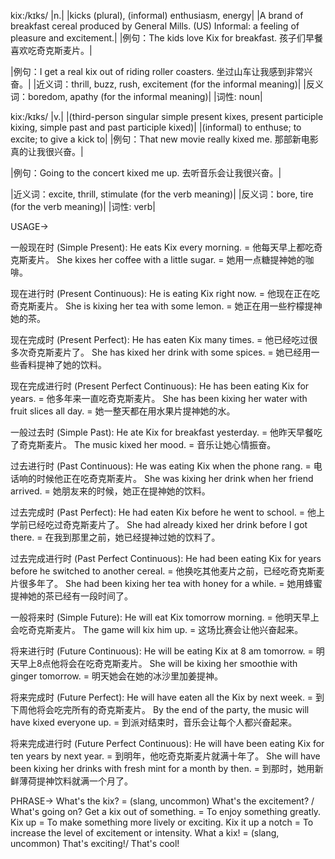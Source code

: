 kix:/kɪks/
|n.|
|kicks (plural), (informal) enthusiasm, energy|
|A brand of breakfast cereal produced by General Mills. (US)  Informal: a feeling of pleasure and excitement.|
|例句：The kids love Kix for breakfast. 孩子们早餐喜欢吃奇克斯麦片。|

|例句：I get a real kix out of riding roller coasters. 坐过山车让我感到非常兴奋。|
|近义词：thrill, buzz, rush, excitement (for the informal meaning)|
|反义词：boredom, apathy (for the informal meaning)|
|词性: noun|


kix:/kɪks/
|v.|
|(third-person singular simple present kixes, present participle kixing, simple past and past participle kixed)|
|(informal) to enthuse; to excite; to give a kick to|
|例句：That new movie really kixed me. 那部新电影真的让我很兴奋。|


|例句：Going to the concert kixed me up. 去听音乐会让我很兴奋。|

|近义词：excite, thrill, stimulate (for the verb meaning)|
|反义词：bore, tire (for the verb meaning)|
|词性: verb|


USAGE->

一般现在时 (Simple Present):
He eats Kix every morning. = 他每天早上都吃奇克斯麦片。
She kixes her coffee with a little sugar. = 她用一点糖提神她的咖啡。

现在进行时 (Present Continuous):
He is eating Kix right now. = 他现在正在吃奇克斯麦片。
She is kixing her tea with some lemon. = 她正在用一些柠檬提神她的茶。

现在完成时 (Present Perfect):
He has eaten Kix many times. = 他已经吃过很多次奇克斯麦片了。
She has kixed her drink with some spices. = 她已经用一些香料提神了她的饮料。

现在完成进行时 (Present Perfect Continuous):
He has been eating Kix for years. = 他多年来一直吃奇克斯麦片。
She has been kixing her water with fruit slices all day. = 她一整天都在用水果片提神她的水。

一般过去时 (Simple Past):
He ate Kix for breakfast yesterday. = 他昨天早餐吃了奇克斯麦片。
The music kixed her mood. = 音乐让她心情振奋。

过去进行时 (Past Continuous):
He was eating Kix when the phone rang. = 电话响的时候他正在吃奇克斯麦片。
She was kixing her drink when her friend arrived. = 她朋友来的时候，她正在提神她的饮料。


过去完成时 (Past Perfect):
He had eaten Kix before he went to school. = 他上学前已经吃过奇克斯麦片了。
She had already kixed her drink before I got there. = 在我到那里之前，她已经提神过她的饮料了。

过去完成进行时 (Past Perfect Continuous):
He had been eating Kix for years before he switched to another cereal. = 他换吃其他麦片之前，已经吃奇克斯麦片很多年了。
She had been kixing her tea with honey for a while. = 她用蜂蜜提神她的茶已经有一段时间了。


一般将来时 (Simple Future):
He will eat Kix tomorrow morning. = 他明天早上会吃奇克斯麦片。
The game will kix him up. = 这场比赛会让他兴奋起来。

将来进行时 (Future Continuous):
He will be eating Kix at 8 am tomorrow. = 明天早上8点他将会在吃奇克斯麦片。
She will be kixing her smoothie with ginger tomorrow. = 明天她会在她的冰沙里加姜提神。

将来完成时 (Future Perfect):
He will have eaten all the Kix by next week. = 到下周他将会吃完所有的奇克斯麦片。
By the end of the party, the music will have kixed everyone up. = 到派对结束时，音乐会让每个人都兴奋起来。

将来完成进行时 (Future Perfect Continuous):
He will have been eating Kix for ten years by next year. = 到明年，他吃奇克斯麦片就满十年了。
She will have been kixing her drinks with fresh mint for a month by then. = 到那时，她用新鲜薄荷提神饮料就满一个月了。



PHRASE->
What's the kix? =  (slang, uncommon) What's the excitement? / What's going on?
Get a kix out of something. = To enjoy something greatly.
Kix up = To make something more lively or exciting.
Kix it up a notch = To increase the level of excitement or intensity.
What a kix! = (slang, uncommon) That's exciting!/ That's cool!
